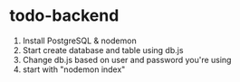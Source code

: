 # todo-backend

1. Install PostgreSQL & nodemon
2. Start create database and table using db.js
3. Change db.js based on user and password you're using
4. start with "nodemon index"
